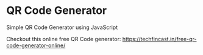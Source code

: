# QR Code Generator
 Simple QR Code Generator using JavaScript

Checkout this online free QR Code generator: https://techfincast.in/free-qr-code-generator-online/
